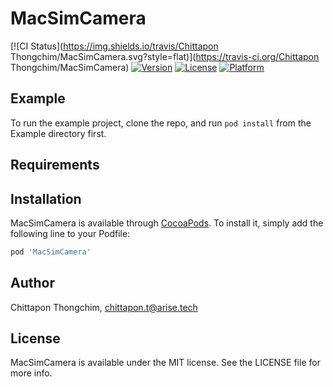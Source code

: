 # MacSimCamera

[![CI Status](https://img.shields.io/travis/Chittapon Thongchim/MacSimCamera.svg?style=flat)](https://travis-ci.org/Chittapon Thongchim/MacSimCamera)
[![Version](https://img.shields.io/cocoapods/v/MacSimCamera.svg?style=flat)](https://cocoapods.org/pods/MacSimCamera)
[![License](https://img.shields.io/cocoapods/l/MacSimCamera.svg?style=flat)](https://cocoapods.org/pods/MacSimCamera)
[![Platform](https://img.shields.io/cocoapods/p/MacSimCamera.svg?style=flat)](https://cocoapods.org/pods/MacSimCamera)

## Example

To run the example project, clone the repo, and run `pod install` from the Example directory first.

## Requirements

## Installation

MacSimCamera is available through [CocoaPods](https://cocoapods.org). To install
it, simply add the following line to your Podfile:

```ruby
pod 'MacSimCamera'
```

## Author

Chittapon Thongchim, chittapon.t@arise.tech

## License

MacSimCamera is available under the MIT license. See the LICENSE file for more info.
